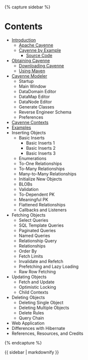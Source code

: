 <!---
The sidebar is included by the page layout.  Because included
files are not processed through Markdown syntax, the content
is captured in the 'sidebar' variable, then ran through the
'markdownify' plugin at the bottom to translate Markdown to
HTML in the included layout.
-->

{% capture sidebar %}

# Contents

* [Introduction](index.html)
  * [Apache Cayenne](index.html#cayenne)
  * [Cayenne by Example](index.html#cbe)
    * [Source Code](index.html#source)
* [Obtaining Cayenne](obtaining-cayenne.html)
  * [Downloading Cayenne](obtaining-cayenne.html#downloading)
  * [Using Maven](obtaining-cayenne.html#maven)
* [Cayenne Modeler](cayenne-modeler.html)
  * Startup
  * Main Window
  * DataDomain Editor
  * DataMap Editor
  * DataNode Editor
  * Generate Classes
  * Reverse Engineer Schema
  * Preferences
* [Cayenne Contexts](cayenne-contexts.html)
* [Examples](examples.html)
* Inserting Objects
  * Basic Inserts
    * Basic Inserts 1
    * Basic Inserts 2
    * Basic Inserts 3
  * Enumerations
  * To-One Relationships
  * To-Many Relationships
  * Many-to-Many Relationships
  * Initialize New Objects
  * BLOBs
  * Validation
  * To-Dependent PK
  * Meaningful PK
  * Flattened Relationships
  * Callbacks and Listeners
* Fetching Objects
  * Select Queries
  * SQL Template Queries
  * Paginated Queries
  * Named Queries
  * Relationship Query
  * Relationships
  * Order By
  * Fetch Limits
  * Invalidate and Refetch
  * Prefetching and Lazy Loading
  * Raw Row Fetching
* Updating Objects
  * Fetch and Update
  * Optimistic Locking
  * Child Contexts
* Deleting Objects
  * Deleting Single Object
  * Deleting Multiple Objects
  * Delete Rules
  * Query Chain
* Web Application
* Differences with Hibernate
* References, Resources, and Credits

{% endcapture %}

{{ sidebar | markdownify }}

